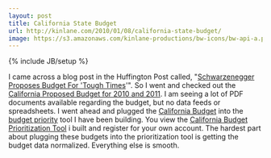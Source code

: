 ```yaml
---
layout: post
title: California State Budget
url: http://kinlane.com/2010/01/08/california-state-budget/
image: https://s3.amazonaws.com/kinlane-productions/bw-icons/bw-api-a.png
---
```

{% include JB/setup %}
<p>
     I came across a blog post in the Huffington Post called, "<a href="http://www.huffingtonpost.com/2010/01/08/schwarzenegger-proposes-b_n_416750.html">Schwarzenegger Proposes Budget For 'Tough Times</a>'". So I went and checked out the <a href="Schwarzenegger%20Proposes%20Budget%20For%20'Tough%20Times'">California Proposed Budget for 2010 and 2011</a>. I am seeing a lot of PDF documents available regarding the budget, but no data feeds or spreadsheets. I went ahead and plugged the <a href="http://californiabudget.laneworks.net/index.php">California Budget</a> into the <a href="http://californiabudget.laneworks.net/index.php">budget priority</a> tool I have been building. You view the <a href="http://californiabudget.laneworks.net/index.php">California Budget Prioritization Tool</a> i built and register for your own account. The hardest part about plugging these budgets into the prioritization tool is getting the budget data normalized. Everything else is smooth.
</p>
